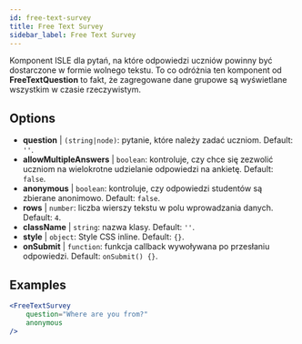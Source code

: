 ```yaml
---
id: free-text-survey 
title: Free Text Survey
sidebar_label: Free Text Survey
---
```


Komponent ISLE dla pytań, na które odpowiedzi uczniów powinny być dostarczone w formie wolnego tekstu. To co odróżnia ten komponent od **FreeTextQuestion** to fakt, że zagregowane dane grupowe są wyświetlane wszystkim w czasie rzeczywistym.

## Options

* __question__ | `(string|node)`: pytanie, które należy zadać uczniom. Default: `''`.
* __allowMultipleAnswers__ | `boolean`: kontroluje, czy chce się zezwolić uczniom na wielokrotne udzielanie odpowiedzi na ankietę. Default: `false`.
* __anonymous__ | `boolean`: kontroluje, czy odpowiedzi studentów są zbierane anonimowo. Default: `false`.
* __rows__ | `number`: liczba wierszy tekstu w polu wprowadzania danych. Default: `4`.
* __className__ | `string`: nazwa klasy. Default: `''`.
* __style__ | `object`: Style CSS inline. Default: `{}`.
* __onSubmit__ | `function`: funkcja callback wywoływana po przesłaniu odpowiedzi. Default: `onSubmit() {}`.


## Examples

```jsx live
<FreeTextSurvey 
    question="Where are you from?"
    anonymous
/>
``` 

